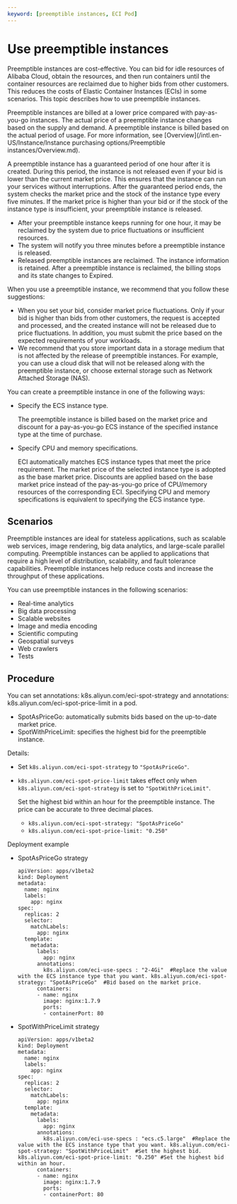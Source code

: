 ```yaml
---
keyword: [preemptible instances, ECI Pod]
---
```


# Use preemptible instances

Preemptible instances are cost-effective. You can bid for idle resources of Alibaba Cloud, obtain the resources, and then run containers until the container resources are reclaimed due to higher bids from other customers. This reduces the costs of Elastic Container Instances \(ECIs\) in some scenarios. This topic describes how to use preemptible instances.

Preemptible instances are billed at a lower price compared with pay-as-you-go instances. The actual price of a preemptible instance changes based on the supply and demand. A preemptible instance is billed based on the actual period of usage. For more information, see [Overview](/intl.en-US/Instance/Instance purchasing options/Preemptible instances/Overview.md).

A preemptible instance has a guaranteed period of one hour after it is created. During this period, the instance is not released even if your bid is lower than the current market price. This ensures that the instance can run your services without interruptions. After the guaranteed period ends, the system checks the market price and the stock of the instance type every five minutes. If the market price is higher than your bid or if the stock of the instance type is insufficient, your preemptible instance is released.

-   After your preemptible instance keeps running for one hour, it may be reclaimed by the system due to price fluctuations or insufficient resources.
-   The system will notify you three minutes before a preemptible instance is released.
-   Released preemptible instances are reclaimed. The instance information is retained. After a preemptible instance is reclaimed, the billing stops and its state changes to Expired.

When you use a preemptible instance, we recommend that you follow these suggestions:

-   When you set your bid, consider market price fluctuations. Only if your bid is higher than bids from other customers, the request is accepted and processed, and the created instance will not be released due to price fluctuations. In addition, you must submit the price based on the expected requirements of your workloads.
-   We recommend that you store important data in a storage medium that is not affected by the release of preemptible instances. For example, you can use a cloud disk that will not be released along with the preemptible instance, or choose external storage such as Network Attached Storage \(NAS\).

You can create a preemptible instance in one of the following ways:

-   Specify the ECS instance type.

    The preemptible instance is billed based on the market price and discount for a pay-as-you-go ECS instance of the specified instance type at the time of purchase.

-   Specify CPU and memory specifications.

    ECI automatically matches ECS instance types that meet the price requirement. The market price of the selected instance type is adopted as the base market price. Discounts are applied based on the base market price instead of the pay-as-you-go price of CPU/memory resources of the corresponding ECI. Specifying CPU and memory specifications is equivalent to specifying the ECS instance type.


## Scenarios

Preemptible instances are ideal for stateless applications, such as scalable web services, image rendering, big data analytics, and large-scale parallel computing. Preemptible instances can be applied to applications that require a high level of distribution, scalability, and fault tolerance capabilities. Preemptible instances help reduce costs and increase the throughput of these applications.

You can use preemptible instances in the following scenarios:

-   Real-time analytics
-   Big data processing
-   Scalable websites
-   Image and media encoding
-   Scientific computing
-   Geospatial surveys
-   Web crawlers
-   Tests

## Procedure

You can set annotations: k8s.aliyun.com/eci-spot-strategy and annotations: k8s.aliyun.com/eci-spot-price-limit in a pod.

-   SpotAsPriceGo: automatically submits bids based on the up-to-date market price.
-   SpotWithPriceLimit: specifies the highest bid for the preemptible instance.

Details:

-   Set `k8s.aliyun.com/eci-spot-strategy` to `"SpotAsPriceGo"`.
-   `k8s.aliyun.com/eci-spot-price-limit` takes effect only when `k8s.aliyun.com/eci-spot-strategy` is set to `"SpotWithPriceLimit"`.

    Set the highest bid within an hour for the preemptible instance. The price can be accurate to three decimal places.

    -   `k8s.aliyun.com/eci-spot-strategy: "SpotAsPriceGo"`
    -   `k8s.aliyun.com/eci-spot-price-limit: "0.250"`

Deployment example

-   SpotAsPriceGo strategy

    ```
    apiVersion: apps/v1beta2
    kind: Deployment
    metadata:
      name: nginx
      labels:
        app: nginx
    spec:
      replicas: 2
      selector:
        matchLabels:
          app: nginx
      template:
        metadata:
          labels:
            app: nginx
          annotations:
            k8s.aliyun.com/eci-use-specs : "2-4Gi"  #Replace the value with the ECS instance type that you want. k8s.aliyun.com/eci-spot-strategy: "SpotAsPriceGo"  #Bid based on the market price.
          containers:
          - name: nginx
            image: nginx:1.7.9
            ports:
            - containerPort: 80
    ```

-   SpotWithPriceLimit strategy

    ```
    apiVersion: apps/v1beta2
    kind: Deployment
    metadata:
      name: nginx
      labels:
        app: nginx
    spec:
      replicas: 2
      selector:
        matchLabels:
          app: nginx
      template:
        metadata:
          labels:
            app: nginx
          annotations:
            k8s.aliyun.com/eci-use-specs : "ecs.c5.large"  #Replace the value with the ECS instance type that you want. k8s.aliyun.com/eci-spot-strategy: "SpotWithPriceLimit"  #Set the highest bid. k8s.aliyun.com/eci-spot-price-limit: "0.250" #Set the highest bid within an hour.
          containers:
          - name: nginx
            image: nginx:1.7.9
            ports:
            - containerPort: 80
    ```


